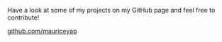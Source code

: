 Have a look at some of my projects on my GitHub page and feel free to contribute!

[github.com/mauriceyap](https://github.com/mauriceyap)